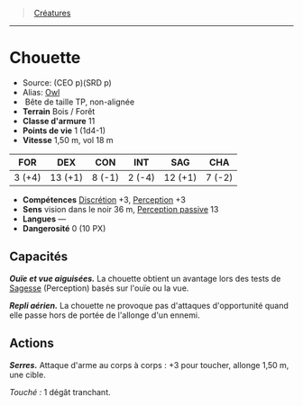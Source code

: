 ﻿> [Créatures](hd_monsters.md)

---

# Chouette

- Source: (CEO p)(SRD p)
- Alias: [Owl](srd_monsters_owl.md)
-  Bête de taille TP, non-alignée
- **Terrain** Bois / Forêt
- **Classe d'armure** 11
- **Points de vie** 1 (1d4-1)
- **Vitesse** 1,50 m, vol 18 m

|FOR|DEX|CON|INT|SAG|CHA|
|---|---|---|---|---|---|
| 3 (+4)|13 (+1)| 8 (-1)| 2 (-4)|12 (+1)| 7 (-2)|

- **Compétences** [Discrétion](hd_abilities_dexterity_discretion.md) +3, [Perception](hd_abilities_wisdom_perception.md) +3
- **Sens** vision dans le noir 36 m, [Perception passive](hd_abilities_dexterity_perception_passive.md) 13
- **Langues** —
- **Dangerosité** 0 (10 PX)

## Capacités

**_Ouïe et vue aiguisées._** La chouette obtient un avantage lors des tests de [Sagesse](hd_abilities_wisdom.md) (Perception) basés sur l'ouïe ou la vue.

**_Repli aérien._** La chouette ne provoque pas d'attaques d'opportunité quand elle passe hors de portée de l'allonge d'un ennemi.

## Actions

**_Serres._** Attaque d'arme au corps à corps : +3 pour toucher, allonge 1,50 m, une cible.

_Touché :_ 1 dégât tranchant.


